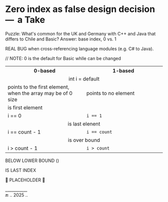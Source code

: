 # Zero index as false design decision &thinsp;&mdash;&thinsp; a&nbsp;Take

Puzzle: What's common for the UK and Germany with C++ and Java that differs to Chile and Basic?
Answer: base index, 0 vs. 1



REAL BUG when cross-referencing language modules (e.g. C# to Java).

// NOTE: 0 is the default for Basic whlle can be changed


<table><tr><th width="50%">0-based</th><th width="50%">1-based</th></tr>
<tr><td colspan="2" align="center">int i = default</td></tr>
<tr><td>points to the first element, when the array may be of 0 size</td><td>points to no element</td></tr>
<tr><td>is first element </td></tr>
<tr><td>i == 0</td><td><code>i == 1</code></td></tr>
<tr><td colspan="2" align="center">is last elenent</td></tr>
<tr><td>i == count - 1</td><td><code>i == count</code></td></tr>
<tr><td colspan="2" align="center">is over bound</td></tr>
<tr><td>i > count - 1</td><td><code>i > count</code></td></tr>
</table>

BELOW LOWER BOUND ()

IS LAST INDEX

🚧 PLACEHOLDER 🚧

___________\
🔚 .. 2025 ..

